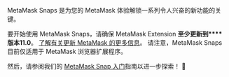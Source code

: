 MetaMask Snaps 是为您的 MetaMask 体验解锁一系列令人兴奋的新功能的关键。


要开始使用 MetaMask Snaps，请确保 MetaMask Extension **至少更新到****版本11.0**。 [了解有关更新 MetaMask 的更多信息](https://support.metamask.io/hc/en-us/articles/360060268452)。 请注意，MetaMask Snaps 目前仅适用于 MetaMask 浏览器扩展程序。


然后，请参阅我们的 [MetaMask Snap 入门](https://support.metamask.io/hc/en-us/articles/18377120661019)指南以进一步探索！ 🚀

